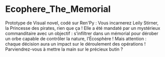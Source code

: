 # Ecophere_The_Memorial
Prototype de Visual novel, codé sur Ren'Py :
Vous incarnerez Leily Stirner, la Princesse des pirates, rien que ça ! Elle a été mandaté par un mystérieux commanditaire avec un objectif : s’infiltrer dans un mémorial pour dérober un orbe capable de contrôler la nature, l’Écosphère ! Mais attention : chaque décision aura un impact sur le déroulement des opérations ! Parviendrez-vous à mettre la main sur le précieux butin ?
